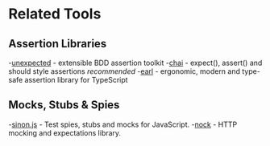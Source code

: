 # Related Tools

## Assertion Libraries

 -[unexpected](https://unexpectedjs.github.io/) - extensible BDD assertion toolkit
 -[chai](http://chaijs.com/) - expect(), assert() and should style assertions *recommended*
 -[earl](https://earl.fun/) - ergonomic, modern and type-safe assertion library for TypeScript

## Mocks, Stubs & Spies

 -[sinon.js](https://sinonjs.org/) - Test spies, stubs and mocks for JavaScript.
 -[nock](https://github.com/nock/nock) - HTTP mocking and expectations library.
